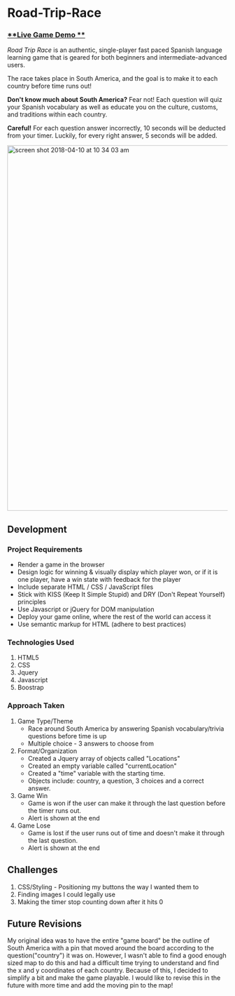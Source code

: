 # Road-Trip-Race

### [**Live Game Demo **](https://smithalex24.github.io/Road-Trip-Race/)<br>

*Road Trip Race* is an authentic, single-player fast paced Spanish language learning game that is geared for both beginners and intermediate-advanced users.

The race takes place in South America, and the goal is to make it to each country before time runs out! 

**Don't know much about South America?** Fear not! Each question will quiz your Spanish vocabulary as well as educate you on the culture, customs, and traditions within each country.

**Careful!** For each question answer incorrectly, 10 seconds will be deducted from your timer. Luckily, for every right answer, 5 seconds will be added.

<img width="833" alt="screen shot 2018-04-10 at 10 34 03 am" src="https://user-images.githubusercontent.com/36453286/38573970-7107873c-3cac-11e8-9e3b-9dca06cf9cb6.png">


## Development 

### Project Requirements

* Render a game in the browser
* Design logic for winning & visually display which player won, or if it is one player, have a win state with feedback for the player
* Include separate HTML / CSS / JavaScript files
* Stick with KISS (Keep It Simple Stupid) and DRY (Don't Repeat Yourself) principles
* Use Javascript or jQuery for DOM manipulation
* Deploy your game online, where the rest of the world can access it
* Use semantic markup for HTML (adhere to best practices)

### Technologies Used

1. HTML5
2. CSS
3. Jquery 
4. Javascript 
5. Boostrap

### Approach Taken

1. Game Type/Theme
    * Race around South America by answering Spanish vocabulary/trivia questions before time is up
    * Multiple choice - 3 answers to choose from 
2. Format/Organization
    * Created a Jquery array of objects called "Locations"
    * Created an empty variable called "currentLocation" 
    * Created a "time" variable with the starting time.
    * Objects include: country, a question, 3 choices and a correct answer.
3. Game Win 
    * Game is won if the user can make it through the last question before the timer runs out.
    * Alert is shown at the end
4. Game Lose 
    * Game is lost if the user runs out of time and doesn't make it through the last question.
    * Alert is shown at the end

## Challenges 

1. CSS/Styling - Positioning my buttons the way I wanted them to
2. Finding images I could legally use
3. Making the timer stop counting down after it hits 0

## Future Revisions

My original idea was to have the entire "game board" be the outline of South America with a pin that moved around the board according to the question("country") it was on. 
However, I wasn't able to find a good enough sized map to do this and had a difficult time trying to understand and find the x and y coordinates of each country. Because of this, I decided to simplify a bit and make the game playable. 
I would like to revise this in the future with more time and add the moving pin to the map!
